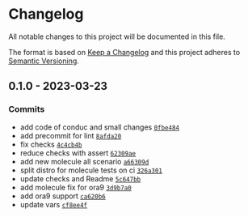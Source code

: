# Changelog

All notable changes to this project will be documented in this file.

The format is based on [Keep a Changelog](https://keepachangelog.com/en/1.0.0/)
and this project adheres to [Semantic Versioning](https://semver.org/spec/v2.0.0.html).

## 0.1.0 - 2023-03-23

### Commits

- add code of conduc and small changes [`0fbe484`](https://github.com/lotusnoir/ansible-system_ldap_entries/commit/0fbe484e3b7608560fc5c88d3077d9c4e37b0f24)
- add precommit for lint [`8afda20`](https://github.com/lotusnoir/ansible-system_ldap_entries/commit/8afda20df0a4d08371bf088d7a432f0c468726ff)
- fix checks [`4c4cb4b`](https://github.com/lotusnoir/ansible-system_ldap_entries/commit/4c4cb4be95e1e47ae557fda03dab4bab10c107ad)
- reduce checks with assert [`62309ae`](https://github.com/lotusnoir/ansible-system_ldap_entries/commit/62309aea4596daf940902114e71f4731163c84db)
- add new molecule all scenario [`a66309d`](https://github.com/lotusnoir/ansible-system_ldap_entries/commit/a66309da9e32390641087c07dbbb92b01c3c3714)
- split distro for molecule tests on ci [`326a301`](https://github.com/lotusnoir/ansible-system_ldap_entries/commit/326a3015c238d747defb81f5f0869098f733e587)
- update checks and Readme [`5c647bb`](https://github.com/lotusnoir/ansible-system_ldap_entries/commit/5c647bbf0b91925e9c86518853b9f27562141ea5)
- add molecule fix for ora9 [`3d9b7a0`](https://github.com/lotusnoir/ansible-system_ldap_entries/commit/3d9b7a030f9a6e7a5542b69c4b21c9042dd86043)
- add ora9 support [`ca620b6`](https://github.com/lotusnoir/ansible-system_ldap_entries/commit/ca620b6899ef16eb3282c45be0e0c089d97f9ee4)
- update vars [`cf8ee4f`](https://github.com/lotusnoir/ansible-system_ldap_entries/commit/cf8ee4f333c9fd39314a592462b9883487e447f8)
